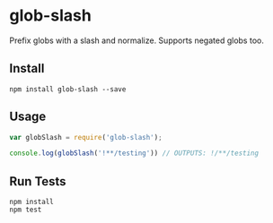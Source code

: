 # glob-slash

Prefix globs with a slash and normalize. Supports negated globs too.

## Install

```
npm install glob-slash --save
```

## Usage

```js
var globSlash = require('glob-slash');

console.log(globSlash('!**/testing')) // OUTPUTS: !/**/testing
```

## Run Tests

```
npm install
npm test
```
